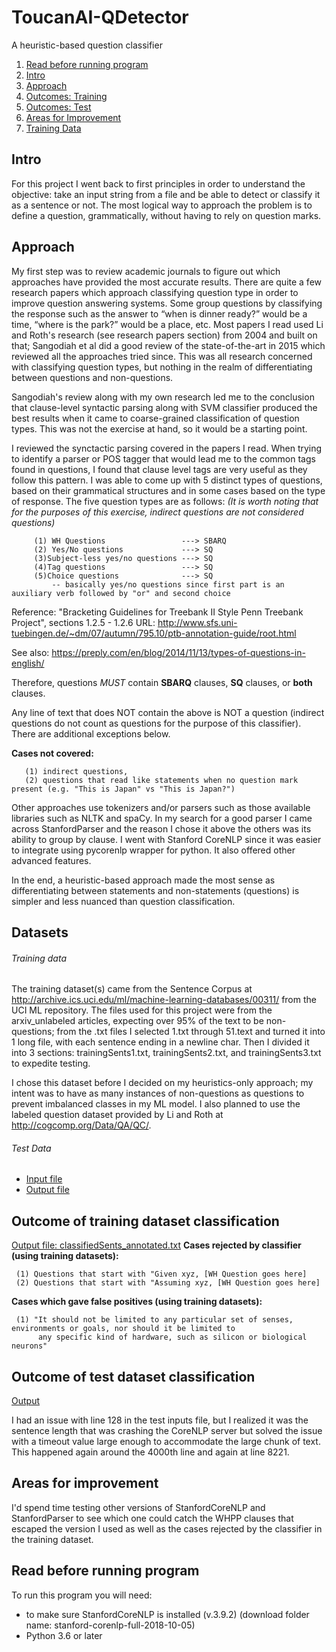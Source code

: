 # ToucanAI-QDetector
A heuristic-based question classifier

1. [Read before running program](https://github.com/garcia2015/ToucanAI-QDetector/blob/master/README.md#read-before-running-program)
2. [Intro](https://github.com/garcia2015/ToucanAI-QDetector/blob/master/README.md#intro)
3. [Approach](https://github.com/garcia2015/ToucanAI-QDetector/blob/master/README.md#approach)
4. [Outcomes: Training](https://github.com/garcia2015/ToucanAI-QDetector/blob/master/README.md#outcome-of-training-dataset-classification)
5. [Outcomes: Test](https://github.com/garcia2015/ToucanAI-QDetector/blob/master/README.md#outcome-of-test-dataset-classification)
6. [Areas for Improvement](https://github.com/garcia2015/ToucanAI-QDetector/blob/master/README.md#areas-for-improvement)
7. [Training Data](https://github.com/garcia2015/ToucanAI-QDetector/blob/master/README.md#training-data)

## Intro ##

For this project I went back to first principles in order to understand the objective: take an input string from a file and be able to detect or classify it as a sentence or not. The most logical way to approach the problem is to define a question, grammatically, without having to rely on question marks.

## Approach ##

My first step was to review academic journals to figure out which approaches have provided the most accurate results. There are quite a few research papers which approach classifying question type in order to improve question answering systems. Some group questions by classifying the response such as the answer to “when is dinner ready?” would be a time, “where is the park?” would be a place, etc. Most papers I read used Li and Roth's research (see research papers section) from 2004 and built on that; Sangodiah et al did a good review of the state-of-the-art in 2015 which reviewed all the approaches tried since. This was all research concerned with classifying question types, but nothing in the realm of differentiating between questions and non-questions.

Sangodiah's review along with my own research led me to the conclusion that clause-level syntactic parsing along with SVM classifier produced the best results when it came to coarse-grained classification of question types. This was not the exercise at hand, so it would be a starting point. 

I reviewed the synctactic parsing covered in the papers I read. When trying to identify a parser or POS tagger that would lead me to the common tags found in questions, I found that clause level tags are very useful as they follow this pattern. I was able to come up with 5 distinct types of questions, based on their grammatical structures and in some cases based on the type of response. The five question types are as follows:
 *(It is worth noting that for the purposes of this exercise, indirect questions are not considered questions)*
 
 ```
      (1) WH Questions                 ---> SBARQ
      (2) Yes/No questions             ---> SQ
      (3)Subject-less yes/no questions ---> SQ
      (4)Tag questions                 ---> SQ
      (5)Choice questions              ---> SQ
          -- basically yes/no questions since first part is an auxiliary verb followed by "or" and second choice
 ```
 Reference: "Bracketing Guidelines for Treebank II Style Penn Treebank Project", sections 1.2.5 - 1.2.6
            URL: http://www.sfs.uni-tuebingen.de/~dm/07/autumn/795.10/ptb-annotation-guide/root.html
  
 See also: https://preply.com/en/blog/2014/11/13/types-of-questions-in-english/
   
            
 Therefore, questions *MUST* contain **SBARQ** clauses, **SQ** clauses, or **both** clauses.
 
 Any line of text that does NOT contain the above is NOT a question (indirect questions do not count as questions for the purpose of this classifier). There are additional exceptions below.
 
 **Cases not covered:**
```
   (1) indirect questions,
   (2) questions that read like statements when no question mark present (e.g. "This is Japan" vs "This is Japan?")
```
 Other approaches use tokenizers and/or parsers such as those available libraries such as NLTK and spaCy. In my search for a good parser I came across StanfordParser and the reason I chose it above the others was its ability to group by clause. I went with Stanford CoreNLP since it was easier to integrate using pycorenlp wrapper for python. It also offered other advanced features.

In the end, a heuristic-based approach made the most sense as differentiating between statements and non-statements (questions) is simpler and less nuanced than question classification. 

## Datasets ##

###### Training data ######
The training dataset(s) came from the Sentence Corpus at http://archive.ics.uci.edu/ml/machine-learning-databases/00311/ from the UCI ML repository. The files used for this project were from the arxiv_unlabeled articles, expecting over 95% of the text to be non-questions; from the .txt files I selected 1.txt through 51.text and turned it into 1 long file, with each sentence ending in a newline char. Then I divided it into 3 sections: trainingSents1.txt, trainingSents2.txt, and trainingSents3.txt to expedite testing.

I chose this dataset before I decided on my heuristics-only approach; my intent was to have as many instances of non-questions as questions to prevent imbalanced classes in my ML model. I also planned to use the labeled question dataset provided by Li and Roth at http://cogcomp.org/Data/QA/QC/. 

###### Test Data ######
- [Input file]( )
- [Output file]( )

## Outcome of training dataset classification ##
[Output file: classifiedSents_annotated.txt](ToucanAI-QDetector/classifiedSents_annotated.txt)
  **Cases rejected by classifier (using training datasets):**
  ```
   (1) Questions that start with "Given xyz, [WH Question goes here]
   (2) Questions that start with "Assuming xyz, [WH Question goes here]
```
**Cases which gave false positives (using training datasets):**
  ```
   (1) "It should not be limited to any particular set of senses, environments or goals, nor should it be limited to 
        any specific kind of hardware, such as silicon or biological neurons"
```

## Outcome of test dataset classification ##

[Output](ToucanAI-QDetector/classifiedSents_annotated.txt)
      
I had an issue with line 128 in the test inputs file, but I realized it was the sentence length that was crashing the CoreNLP server but solved the issue with a timeout value large enough to accommodate the large chunk of text. This happened again around the 4000th line and again at line 8221.

## Areas for improvement ##
I'd spend time testing other versions of StanfordCoreNLP and StanfordParser to see which one could catch the WHPP clauses that escaped the version I used as well as the cases rejected by the classifier in the training dataset. 
  
## Read before running program ##

To run this program you will need:
- to make sure StanfordCoreNLP is installed (v.3.9.2) (download folder name: stanford-corenlp-full-2018-10-05)
- Python 3.6 or later



